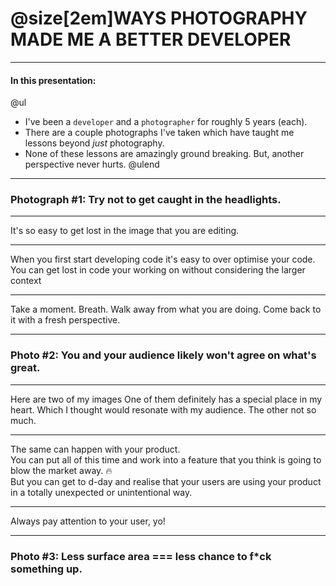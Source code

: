 <!-- https://gitpitch.com/jesse-cameron/presentations/photography?p=brownbags/programming_with_photos#/ -->

# @size[2em]WAYS PHOTOGRAPHY MADE ME A BETTER DEVELOPER

---

#### In this presentation:

@ul
 - I've been a `developer` and a `photographer` for roughly 5 years (each).
 - There are a couple photographs I've taken which have taught me lessons beyond _just_ photography.
 - None of these lessons are amazingly ground breaking. But, another perspective never hurts.
@ulend

---

### Photograph #1: Try not to get caught in the headlights.

---

It's so easy to get lost in the image that you are editing.

<!-- image -->

---

When you first start developing code it's easy to over optimise your code. <br/>
You can get lost in code your working on without considering the larger context <br/>

---

Take a moment. Breath. Walk away from what you are doing.
Come back to it with a fresh perspective.

---

### Photo #2: You and your audience likely won't agree on what's great.

---

Here are two of my images
One of them definitely has a special place in my heart. Which I thought would resonate with my audience. The other not so much.

<!-- image -->

---

The same can happen with your product. <br/>
You can put all of this time and work into a feature that you think is going to blow the market away. 🔥 <br/>
But you can get to d-day and realise that your users are using your product in a totally unexpected or unintentional way. <br/>

---

Always pay attention to your user, yo!

---

### Photo #3: Less surface area === less chance to f*ck something up.

